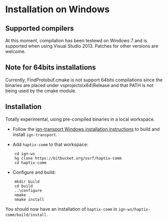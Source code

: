 # Installation on Windows

## Supported compilers

At this moment, compilation has been testewd on Windows 7 and is supported
when using Visual Studio 2013. Patches for other versions are welcome.

## Note for 64bits installations

Currently, FindProtobuf.cmake is not support 64bits compilations since the
binaries are placed under vsprojects\x64\Release and that PATH is not being
used by the cmake module.

## Installation

Totally experimental, using pre-compiled binaries in a local workspace.

* Follow the [ign-transport Windows installation
instructions](https://bitbucket.org/ignitionrobotics/ign-transport/src/default/INSTALL_WIN32.md?at=win_support)
to build and install `ign-transport`.

* Add `haptix-comm` to that workspace:
~~~~
    cd ign-ws
    hg clone https://bitbucket.org/osrf/haptix-comm
    cd haptix-comm
~~~~
* Configure and build:
~~~~
    mkdir build
    cd build
    ..\configure
    nmake
    nmake install
~~~~

You should now have an installation of `haptix-comm` in `ign-ws/haptix-comm/build/install`.
